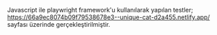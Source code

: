 Javascript ile playwright framework'u kullanılarak yapılan testler;
https://66a9ec8074b09f79538678e3--unique-cat-d2a455.netlify.app/
sayfası üzerinde gerçekleştirilmiştir.
